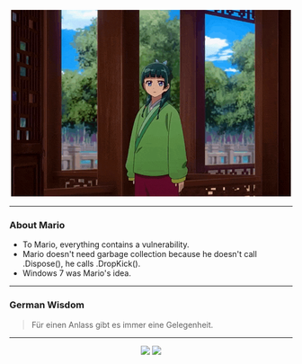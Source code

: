 <p align="center">
  <img src="assets/maomao.gif" />
</p>

---

### About Mario
- To Mario, everything contains a vulnerability.
- Mario doesn't need garbage collection because he doesn't call .Dispose(), he calls .DropKick().
- Windows 7 was Mario's idea.

---

### German Wisdom
> Für einen Anlass gibt es immer eine Gelegenheit.

---

<p align="center">
  <a>
    <img height="180em" src="https://github-readme-stats-eight-theta.vercel.app/api?username=Torfkopp&show_icons=true&theme=dark&include_all_commits=true&count_private=true"/>
  </a>
  <a href="https://github.com/Torfkopp?tab=repositories">
    <img height="180em" src="https://github-readme-stats-eight-theta.vercel.app/api/top-langs/?username=torfkopp&layout=compact&theme=dark&langs_count=8&hide=java"/>
  </a>
</p>

